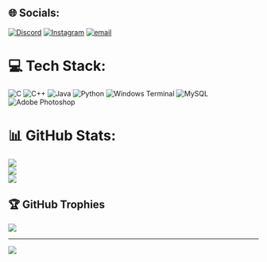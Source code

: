 
## 🌐 Socials:
[![Discord](https://img.shields.io/badge/Discord-%237289DA.svg?logo=discord&logoColor=white)](https://discord.gg/adithg17) [![Instagram](https://img.shields.io/badge/Instagram-%23E4405F.svg?logo=Instagram&logoColor=white)](https://instagram.com/adith_7_6) [![email](https://img.shields.io/badge/Email-D14836?logo=gmail&logoColor=white)](mailto:ag7104@srmist.edu.in) 

# 💻 Tech Stack:
![C](https://img.shields.io/badge/c-%2300599C.svg?style=for-the-badge&logo=c&logoColor=white) ![C++](https://img.shields.io/badge/c++-%2300599C.svg?style=for-the-badge&logo=c%2B%2B&logoColor=white) ![Java](https://img.shields.io/badge/java-%23ED8B00.svg?style=for-the-badge&logo=openjdk&logoColor=white) ![Python](https://img.shields.io/badge/python-3670A0?style=for-the-badge&logo=python&logoColor=ffdd54) ![Windows Terminal](https://img.shields.io/badge/Windows%20Terminal-%234D4D4D.svg?style=for-the-badge&logo=windows-terminal&logoColor=white) ![MySQL](https://img.shields.io/badge/mysql-4479A1.svg?style=for-the-badge&logo=mysql&logoColor=white) ![Adobe Photoshop](https://img.shields.io/badge/adobe%20photoshop-%2331A8FF.svg?style=for-the-badge&logo=adobe%20photoshop&logoColor=white)
# 📊 GitHub Stats:
![](https://github-readme-stats.vercel.app/api?username=adithG17&theme=codeSTACKr&hide_border=false&include_all_commits=false&count_private=false)<br/>
![](https://github-readme-streak-stats.herokuapp.com/?user=adithG17&theme=codeSTACKr&hide_border=false)<br/>
![](https://github-readme-stats.vercel.app/api/top-langs/?username=adithG17&theme=codeSTACKr&hide_border=false&include_all_commits=false&count_private=false&layout=compact)

## 🏆 GitHub Trophies
![](https://github-profile-trophy.vercel.app/?username=adithG17&theme=apprentice&no-frame=false&no-bg=true&margin-w=4)

---
[![](https://visitcount.itsvg.in/api?id=adithG17&icon=0&color=0)](https://visitcount.itsvg.in)

<!-- Proudly created with GPRM ( https://gprm.itsvg.in ) -->
